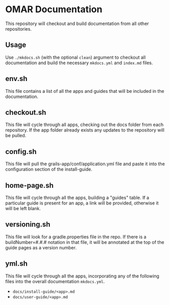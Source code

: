 # OMAR Documentation

This repository will checkout and build documentation from all other repositories.

## Usage
Use `./mkdocs.sh` (with the optional `clean`) argument to checkout all documentation and build the necessary `mkdocs.yml`  and `index.md` files.

## env.sh
This file contains a list of all the apps and guides that will be included in the documentation.

## checkout.sh
This file will cycle through all apps, checking out the docs folder from each repository. If the app folder already exists any updates to the repository will be pulled.

## config.sh
This file will pull the grails-app/conf/application.yml file and paste it into the configuration section of the install-guide.

## home-page.sh
This file will cycle through all the apps, building a "guides" table. If a particular guide is present for an app, a link will be provided, otherwise it will be left blank.

## versioning.sh
This file will look for a gradle.properties file in the repo. If there is a buildNumber=#.#.# notation in that file, it will be annotated at the top of the guide pages as a version number.

## yml.sh
This file will cycle through all the apps, incorporating any of the following files into the overall documentation `mkdocs.yml`.
* `docs/install-guide/<app>.md`
* `docs/user-guide/<app>.md`
